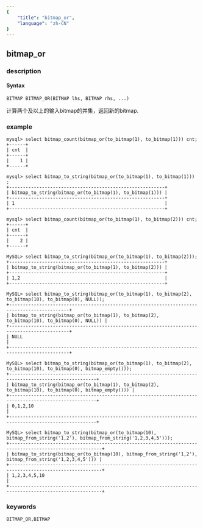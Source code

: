 ```yaml
---
{
    "title": "bitmap_or",
    "language": "zh-CN"
}
---
```


<!-- 
Licensed to the Apache Software Foundation (ASF) under one
or more contributor license agreements.  See the NOTICE file
distributed with this work for additional information
regarding copyright ownership.  The ASF licenses this file
to you under the Apache License, Version 2.0 (the
"License"); you may not use this file except in compliance
with the License.  You may obtain a copy of the License at

  http://www.apache.org/licenses/LICENSE-2.0

Unless required by applicable law or agreed to in writing,
software distributed under the License is distributed on an
"AS IS" BASIS, WITHOUT WARRANTIES OR CONDITIONS OF ANY
KIND, either express or implied.  See the License for the
specific language governing permissions and limitations
under the License.
-->

## bitmap_or
### description
#### Syntax

`BITMAP BITMAP_OR(BITMAP lhs, BITMAP rhs, ...)`

计算两个及以上的输入bitmap的并集，返回新的bitmap.

### example

```
mysql> select bitmap_count(bitmap_or(to_bitmap(1), to_bitmap(1))) cnt;
+------+
| cnt  |
+------+
|    1 |
+------+

mysql> select bitmap_to_string(bitmap_or(to_bitmap(1), to_bitmap(1))) ;
+---------------------------------------------------------+
| bitmap_to_string(bitmap_or(to_bitmap(1), to_bitmap(1))) |
+---------------------------------------------------------+
| 1                                                       |
+---------------------------------------------------------+

mysql> select bitmap_count(bitmap_or(to_bitmap(1), to_bitmap(2))) cnt;
+------+
| cnt  |
+------+
|    2 |
+------+

MySQL> select bitmap_to_string(bitmap_or(to_bitmap(1), to_bitmap(2)));
+---------------------------------------------------------+
| bitmap_to_string(bitmap_or(to_bitmap(1), to_bitmap(2))) |
+---------------------------------------------------------+
| 1,2                                                     |
+---------------------------------------------------------+

MySQL> select bitmap_to_string(bitmap_or(to_bitmap(1), to_bitmap(2), to_bitmap(10), to_bitmap(0), NULL));
+--------------------------------------------------------------------------------------------+
| bitmap_to_string(bitmap_or(to_bitmap(1), to_bitmap(2), to_bitmap(10), to_bitmap(0), NULL)) |
+--------------------------------------------------------------------------------------------+
| NULL                                                                                       |
+--------------------------------------------------------------------------------------------+

MySQL> select bitmap_to_string(bitmap_or(to_bitmap(1), to_bitmap(2), to_bitmap(10), to_bitmap(0), bitmap_empty()));
+------------------------------------------------------------------------------------------------------+
| bitmap_to_string(bitmap_or(to_bitmap(1), to_bitmap(2), to_bitmap(10), to_bitmap(0), bitmap_empty())) |
+------------------------------------------------------------------------------------------------------+
| 0,1,2,10                                                                                             |
+------------------------------------------------------------------------------------------------------+

MySQL> select bitmap_to_string(bitmap_or(to_bitmap(10), bitmap_from_string('1,2'), bitmap_from_string('1,2,3,4,5')));
+--------------------------------------------------------------------------------------------------------+
| bitmap_to_string(bitmap_or(to_bitmap(10), bitmap_from_string('1,2'), bitmap_from_string('1,2,3,4,5'))) |
+--------------------------------------------------------------------------------------------------------+
| 1,2,3,4,5,10                                                                                           |
+--------------------------------------------------------------------------------------------------------+
```

### keywords

    BITMAP_OR,BITMAP

